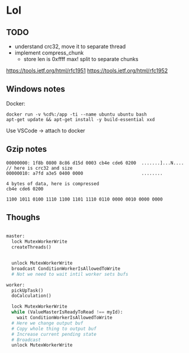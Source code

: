 # Lol

## TODO

- understand crc32, move it to separate thread
- implement compress_chunk
  - store len is 0xffff max! split to separate chunks

https://tools.ietf.org/html/rfc1951
https://tools.ietf.org/html/rfc1952

## Windows notes

Docker:
```
docker run -v %cd%:/app -ti --name ubuntu ubuntu bash
apt-get update && apt-get install -y build-essential xxd  
```

Use VSCode -> attach to docker

## Gzip notes

```raw
00000000: 1f8b 0800 8c86 d15d 0003 cb4e cde6 0200  .......]...N....
// here is crc32 and size
00000010: a7fd a3e5 0400 0000                      ........

4 bytes of data, here is compressed
cb4e cde6 0200

1100 1011 0100 1110 1100 1101 1110 0110 0000 0010 0000 0000

```


## Thoughs

```python

master:
  lock MutexWorkerWrite
  createThreads()


  unlock MutexWorkerWrite
  broadcast ConditionWorkerIsAllowedToWrite
  # Not we need to wait intil worker sets bufs

worker:
  pickUpTask()
  doCalculation()

  lock MutexWorkerWrite
  while (ValueMasterIsReadyToRead !== myId):
    wait ConditionWorkerIsAllowedToWrite
  # Here we change output buf
  # Copy whole thing to output buf
  # Increase current pending state
  # Broadcast
  unlock MutexWorkerWrite
```